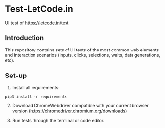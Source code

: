# Test-LetCode.in
UI test of https://letcode.in/test

## Introduction

This repository contains sets of UI tests of the most common web elements and interaction scenarios (inputs, clicks, selections, waits, data generations, etc).

## Set-up
1) Install all requirements: 
 ```
 pip3 install -r requirements
 ```
2) Download ChromeWebdriver compatible with your current browser version (https://chromedriver.chromium.org/downloads)

3) Run tests through the terminal or code editor.
